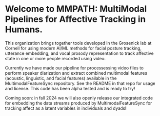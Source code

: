 # Welcome to MMPATH: MultiModal Pipelines for Affective Tracking in Humans. 

This organization brings together tools developed in the Grosenick lab at Cornell for using modern AI/ML methods for facial posture tracking, utterance embedding, and vocal prosody representation to track affective state in one or more people recorded using video.

Currently we have made our pipeline for processessing video files to perform speaker diarization and extract combined multimodal features (acoustic, linguistic, and facial features) available in the MultimodalFeatureSync repository. See the README in that repo for usage and license. This code has been alpha tested and is ready to try!

Coming soon: in fall 2024 we will also openly release our integrated code for embedding the data streams produced by MultimodalFeatureSync for tracking affect as a latent variables in individuals and dyads!


